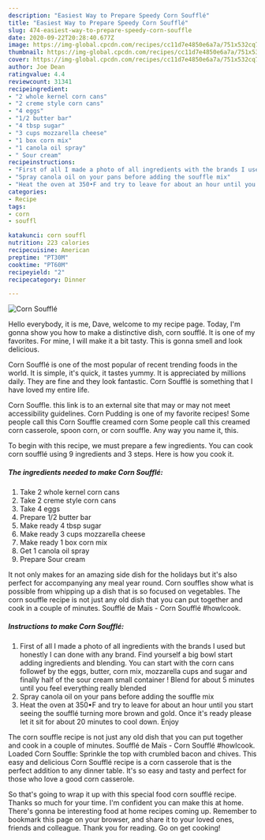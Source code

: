 ```yaml
---
description: "Easiest Way to Prepare Speedy Corn Soufflé"
title: "Easiest Way to Prepare Speedy Corn Soufflé"
slug: 474-easiest-way-to-prepare-speedy-corn-souffle
date: 2020-09-22T20:28:40.677Z
image: https://img-global.cpcdn.com/recipes/cc11d7e4850e6a7a/751x532cq70/corn-souffle-recipe-main-photo.jpg
thumbnail: https://img-global.cpcdn.com/recipes/cc11d7e4850e6a7a/751x532cq70/corn-souffle-recipe-main-photo.jpg
cover: https://img-global.cpcdn.com/recipes/cc11d7e4850e6a7a/751x532cq70/corn-souffle-recipe-main-photo.jpg
author: Joe Dean
ratingvalue: 4.4
reviewcount: 31341
recipeingredient:
- "2 whole kernel corn cans"
- "2 creme style corn cans"
- "4 eggs"
- "1/2 butter bar"
- "4 tbsp sugar"
- "3 cups mozzarella cheese"
- "1 box corn mix"
- "1 canola oil spray"
- " Sour cream"
recipeinstructions:
- "First of all I made a photo of all ingredients with the brands I used but honestly I can done with any brand. Find yourself a big bowl start adding ingredients and blending. You can start with the corn cans followef by the eggs, butter, corn mix, mozzarella cups and sugar and finally half of the sour cream small container ! Blend for about 5 minutes until you feel everything really blended"
- "Spray canola oil on your pans before adding the souffle mix"
- "Heat the oven at 350•F and try to leave for about an hour until you start seeing the soufflé turning more brown and gold. Once it&#39;s ready please let it sit for about 20 minutes to cool down. Enjoy"
categories:
- Recipe
tags:
- corn
- souffl

katakunci: corn souffl 
nutrition: 223 calories
recipecuisine: American
preptime: "PT30M"
cooktime: "PT60M"
recipeyield: "2"
recipecategory: Dinner

---
```



![Corn Soufflé](https://img-global.cpcdn.com/recipes/cc11d7e4850e6a7a/751x532cq70/corn-souffle-recipe-main-photo.jpg)

Hello everybody, it is me, Dave, welcome to my recipe page. Today, I'm gonna show you how to make a distinctive dish, corn soufflé. It is one of my favorites. For mine, I will make it a bit tasty. This is gonna smell and look delicious.

Corn Soufflé is one of the most popular of recent trending foods in the world. It is simple, it's quick, it tastes yummy. It is appreciated by millions daily. They are fine and they look fantastic. Corn Soufflé is something that I have loved my entire life.

Corn Souffle. this link is to an external site that may or may not meet accessibility guidelines. Corn Pudding is one of my favorite recipes! Some people call this Corn Souffle creamed corn Some people call this creamed corn casserole, spoon corn, or corn souffle. Any way you name it, this.


To begin with this recipe, we must prepare a few ingredients. You can cook corn soufflé using 9 ingredients and 3 steps. Here is how you cook it.

<!--inarticleads1-->

##### The ingredients needed to make Corn Soufflé:

1. Take 2 whole kernel corn cans
1. Take 2 creme style corn cans
1. Take 4 eggs
1. Prepare 1/2 butter bar
1. Make ready 4 tbsp sugar
1. Make ready 3 cups mozzarella cheese
1. Make ready 1 box corn mix
1. Get 1 canola oil spray
1. Prepare  Sour cream


It not only makes for an amazing side dish for the holidays but it&#39;s also perfect for accompanying any meal year round. Corn souffles show what is possible from whipping up a dish that is so focused on vegetables. The corn souffle recipe is not just any old dish that you can put together and cook in a couple of minutes. Soufflé de Maïs - Corn Soufflé #howIcook. 

<!--inarticleads2-->

##### Instructions to make Corn Soufflé:

1. First of all I made a photo of all ingredients with the brands I used but honestly I can done with any brand. Find yourself a big bowl start adding ingredients and blending. You can start with the corn cans followef by the eggs, butter, corn mix, mozzarella cups and sugar and finally half of the sour cream small container ! Blend for about 5 minutes until you feel everything really blended
1. Spray canola oil on your pans before adding the souffle mix
1. Heat the oven at 350•F and try to leave for about an hour until you start seeing the soufflé turning more brown and gold. Once it&#39;s ready please let it sit for about 20 minutes to cool down. Enjoy


The corn souffle recipe is not just any old dish that you can put together and cook in a couple of minutes. Soufflé de Maïs - Corn Soufflé #howIcook. Loaded Corn Souffle: Sprinkle the top with crumbled bacon and chives. This easy and delicious Corn Soufflé recipe is a corn casserole that is the perfect addition to any dinner table. It&#39;s so easy and tasty and perfect for those who love a good corn casserole. 

So that's going to wrap it up with this special food corn soufflé recipe. Thanks so much for your time. I'm confident you can make this at home. There's gonna be interesting food at home recipes coming up. Remember to bookmark this page on your browser, and share it to your loved ones, friends and colleague. Thank you for reading. Go on get cooking!
